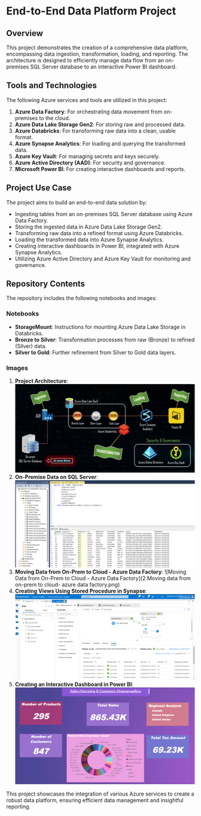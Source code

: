 # End-to-End Data Platform Project

## Overview

This project demonstrates the creation of a comprehensive data platform, encompassing data ingestion, transformation, loading, and reporting. The architecture is designed to efficiently manage data flow from an on-premises SQL Server database to an interactive Power BI dashboard.

## Tools and Technologies

The following Azure services and tools are utilized in this project:

1. **Azure Data Factory**: For orchestrating data movement from on-premises to the cloud.
2. **Azure Data Lake Storage Gen2**: For storing raw and processed data.
3. **Azure Databricks**: For transforming raw data into a clean, usable format.
4. **Azure Synapse Analytics**: For loading and querying the transformed data.
5. **Azure Key Vault**: For managing secrets and keys securely.
6. **Azure Active Directory (AAD)**: For security and governance.
7. **Microsoft Power BI**: For creating interactive dashboards and reports.

## Project Use Case

The project aims to build an end-to-end data solution by:

- Ingesting tables from an on-premises SQL Server database using Azure Data Factory.
- Storing the ingested data in Azure Data Lake Storage Gen2.
- Transforming raw data into a refined format using Azure Databricks.
- Loading the transformed data into Azure Synapse Analytics.
- Creating interactive dashboards in Power BI, integrated with Azure Synapse Analytics.
- Utilizing Azure Active Directory and Azure Key Vault for monitoring and governance.

## Repository Contents

The repository includes the following notebooks and images:

### Notebooks

- **StorageMount**: Instructions for mounting Azure Data Lake Storage in Databricks.
- **Bronze to Silver**: Transformation processes from raw (Bronze) to refined (Silver) data.
- **Silver to Gold**: Further refinement from Silver to Gold data layers.

### Images

1. **Project Architecture**: ![Project Architecture](Project-Architecture.png)
2. **On-Premise Data on SQL Server**: ![On-Premise Data on SQL Server](1.On-premise-data-on-sql-server.png)
3. **Moving Data from On-Prem to Cloud - Azure Data Factory**: ![Moving Data from On-Prem to Cloud - Azure Data Factory](2.Moving data from on-prem to cloud- azure data factory.png)
4. **Creating Views Using Stored Procedure in Synapse**: ![Creating Views Using Stored Procedure in Synapse](3.Creating-views-using-stored-procedure-in-synapse.png)
5. **Creating an Interactive Dashboard in Power BI**: ![Creating an Interactive Dashboard in Power BI](4.Creating-an-interactive-dashboard-in-power-BI.png)

This project showcases the integration of various Azure services to create a robust data platform, ensuring efficient data management and insightful reporting.
